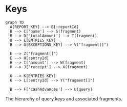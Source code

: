 # Keys

```mermaid
graph TD
  A[REPORT_KEY] --> B[:reportId]
  B --> C['name'] --> S(fragment)
  B --> D['totalAmount'] --> T(fragment)
  B --> E[ENTRIES_KEY]
  B --> G[EXCEPTIONS_KEY] --> V("fragment[]")

  E --> Z("fragment[]")
  E --> H[:entryId]
  H --> I['amount'] --> W(fragment)
  H --> J['receipt'] --> X(fragment)

  G --> K[ENTRIES_KEY]
  K --> L[:entryId] --> Y("fragment[]")

  B --> F['cashAdvances'] --> U(query)
```

The hierarchy of query keys and associated fragments.
